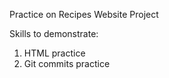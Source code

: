 Practice on Recipes Website Project

Skills to demonstrate:
1. HTML practice
2. Git commits practice

